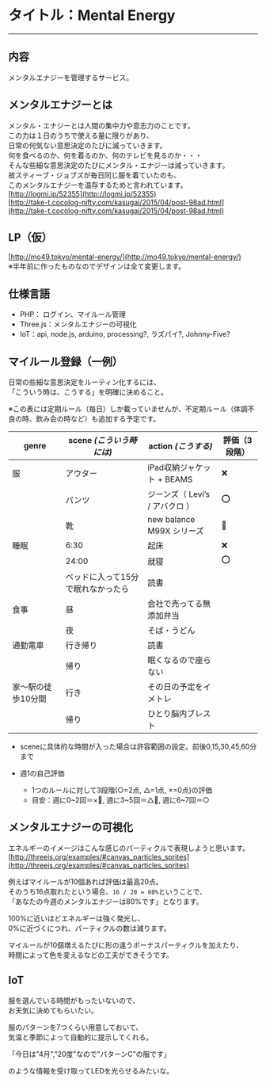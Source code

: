 # タイトル：Mental Energy

---

## 内容
メンタルエナジーを管理するサービス。

## メンタルエナジーとは
メンタル・エナジーとは人間の集中力や意志力のことです。  
この力は１日のうちで使える量に限りがあり、  
日常の何気ない意思決定のたびに減っていきます。  
何を食べるのか、何を着るのか、何のテレビを見るのか・・・  
そんな些細な意思決定のたびにメンタル・エナジーは減っていきます。  
故スティーブ・ジョブズが毎日同じ服を着ていたのも、  
このメンタルエナジーを温存するためと言われています。  
[http://logmi.jp/52355](http://logmi.jp/52355)  
[http://take-t.cocolog-nifty.com/kasugai/2015/04/post-98ad.html](http://take-t.cocolog-nifty.com/kasugai/2015/04/post-98ad.html)


## LP（仮）
[http://mo49.tokyo/mental-energy/](http://mo49.tokyo/mental-energy/)  
※半年前に作ったものなのでデザインは全て変更します。


## 仕様言語
- PHP： ログイン、マイルール管理
- Three.js：メンタルエナジーの可視化
- IoT：api, node.js, arduino, processing?, ラズパイ?, Johnny-Five?


## マイルール登録（一例）

日常の些細な意思決定をルーティン化するには、  
「こういう時は、こうする」を明確に決めること。

※この表には定期ルール（毎日）しか載っていませんが、不定期ルール（体調不良の時、飲み会の時など）も追加する予定です。

| genre | scene __*(こういう時には)*__ | action __*(こうする)*__ | 評価（3段階） |
| --- | --- | --- | --- |
| 服 | アウター | iPad収納ジャケット + BEAMS | ❌ |
|  | パンツ | ジーンズ（ Levi’s / アバクロ ） | ⭕️ |
|  | 靴 | new balance M99X シリーズ | 🔺 |
| 睡眠 | 6:30 | 起床 | ❌ |
|  | 24:00 | 就寝 | ⭕️ |
|  | ベッドに入って15分で眠れなかったら | 読書 |  |
| 食事 | 昼 | 会社で売ってる無添加弁当 |  |
|  | 夜 | そば・うどん |  |
| 通勤電車 | 行き帰り | 読書  |  |
|  | 帰り | 眠くなるので座らない  |  |
| 家〜駅の徒歩10分間 | 行き | その日の予定をイメトレ  |  |
|  | 帰り | ひとり脳内ブレスト  |  |

- sceneに具体的な時間が入った場合は許容範囲の設定。前後0,15,30,45,60分まで

- 週1の自己評価
	- 1つのルールに対して3段階(○=2点, △=1点, ×=0点)の評価
	- 目安：週に0~2回＝×, 週に3~5回＝△, 週に6~7回＝○

## メンタルエナジーの可視化

エネルギーのイメージはこんな感じのパーティクルで表現しようと思います。
[http://threejs.org/examples/#canvas_particles_sprites](http://threejs.org/examples/#canvas_particles_sprites)

例えばマイルールが10個あれば評価は最高20点。  
そのうち16点取れたという場合、`16 / 20 = 80%`ということで、  
「あなたの今週のメンタルエナジーは80%です」となります。  

100%に近いほどエネルギーは強く発光し、  
0%に近づくにつれ、パーティクルの数は減ります。  

マイルールが10個増えるたびに形の違うボーナスパーティクルを加えたり、  
時間によって色を変えるなどの工夫ができそうです。  

## IoT

服を選んでいる時間がもったいないので、  
お天気に決めてもらいたい。  

服のパターンを7つくらい用意しておいて、  
気温と季節によって自動的に提示してくれる。  

「今日は"4月","20度"なので"パターンC"の服です」  

のような情報を受け取ってLEDを光らせるみたいな。  




